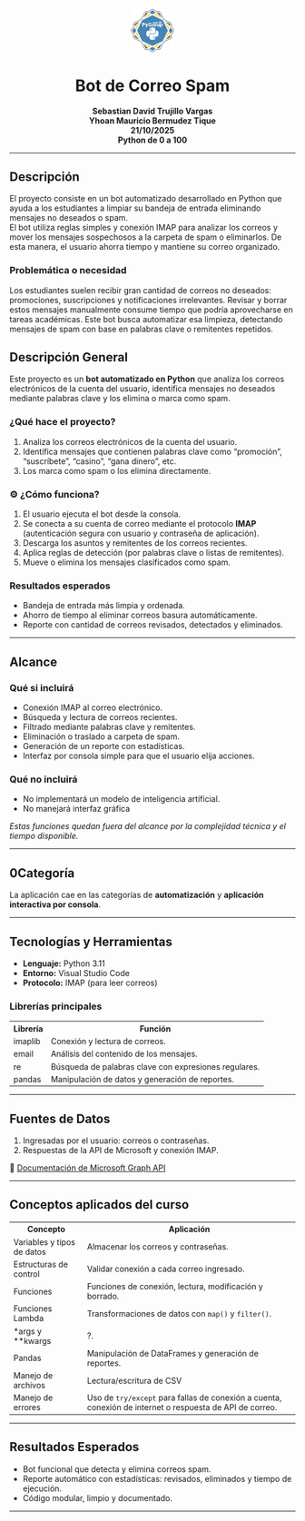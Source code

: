 <p align="center"> <img src="img/images.png" width="15%"> </p>
<h1 align="center">Bot de Correo Spam</h1>
<p align="center">
<b>Sebastian David Trujillo Vargas<br>
  Yhoan Mauricio Bermudez Tique<br>
  21/10/2025<br>
  Python de 0 a 100 </b> 
</p><hr>
<h2>Descripción</h2>
<p>El proyecto consiste en un bot automatizado desarrollado en Python que ayuda a los estudiantes a limpiar su bandeja de entrada eliminando mensajes 
no deseados o spam.<br>
El bot utiliza reglas simples y conexión IMAP para analizar los correos y mover los mensajes sospechosos a la carpeta de spam o eliminarlos. De esta manera, el usuario ahorra tiempo y mantiene su correo organizado. </p>
<h3>Problemática o necesidad</h3>
<p>Los estudiantes suelen recibir gran cantidad de correos no deseados: promociones, suscripciones y notificaciones irrelevantes. Revisar y borrar estos mensajes manualmente consume tiempo que podría aprovecharse en tareas académicas. Este bot busca automatizar esa limpieza, detectando mensajes de spam con base en palabras clave o remitentes repetidos. </p>

<h2>Descripción General</h2>
<p>Este proyecto es un <strong>bot automatizado en Python</strong> que analiza los correos electrónicos de la cuenta del usuario, identifica mensajes no deseados mediante palabras clave y los elimina o marca como spam.</p>

<h3>¿Qué hace el proyecto?</h3>
<ol>
  <li>Analiza los correos electrónicos de la cuenta del usuario.</li>
  <li>Identifica mensajes que contienen palabras clave como “promoción”, “suscríbete”, “casino”, “gana dinero”, etc.</li>
  <li>Los marca como spam o los elimina directamente.</li>
</ol>

<h3>⚙️ ¿Cómo funciona?</h3>
<ol>
  <li>El usuario ejecuta el bot desde la consola.</li>
  <li>Se conecta a su cuenta de correo mediante el protocolo <strong>IMAP</strong> (autenticación segura con usuario y contraseña de aplicación).</li>
  <li>Descarga los asuntos y remitentes de los correos recientes.</li>
  <li>Aplica reglas de detección (por palabras clave o listas de remitentes).</li>
  <li>Mueve o elimina los mensajes clasificados como spam.</li>
</ol>

<h3>Resultados esperados</h3>
<ul>
  <li>Bandeja de entrada más limpia y ordenada.</li>
  <li>Ahorro de tiempo al eliminar correos basura automáticamente.</li>
  <li>Reporte con cantidad de correos revisados, detectados y eliminados.</li>
</ul>

<hr>

<h2>Alcance</h2>

<h3>Qué si incluirá</h3>
<ul>
  <li>Conexión IMAP al correo electrónico.</li>
  <li>Búsqueda y lectura de correos recientes.</li>
  <li>Filtrado mediante palabras clave y remitentes.</li>
  <li>Eliminación o traslado a carpeta de spam.</li>
  <li>Generación de un reporte con estadísticas.</li>
  <li>Interfaz por consola simple para que el usuario elija acciones.</li>
</ul>

<h3>Qué no incluirá</h3>
<ul>
  <li>No implementará un modelo de inteligencia artificial.</li>
  <li>No manejará interfaz gráfica</li>
</ul>

<p><em>Estas funciones quedan fuera del alcance por la complejidad técnica y el tiempo disponible.</em></p>

<hr>

<h2>0Categoría</h2>
<p>La aplicación cae en las categorías de <strong>automatización</strong> y <strong>aplicación interactiva por consola</strong>.</p>

<hr>

<h2>Tecnologías y Herramientas</h2>
<ul>
  <li><strong>Lenguaje:</strong> Python 3.11</li>
  <li><strong>Entorno:</strong> Visual Studio Code</li>
  <li><strong>Protocolo:</strong> IMAP (para leer correos)</li>
</ul>

<h3>Librerías principales</h3>
<table>
  <tr><th>Librería</th><th>Función</th></tr>
  <tr><td>imaplib</td><td>Conexión y lectura de correos.</td></tr>
  <tr><td>email</td><td>Análisis del contenido de los mensajes.</td></tr>
  <tr><td>re</td><td>Búsqueda de palabras clave con expresiones regulares.</td></tr>
  <tr><td>pandas</td><td>Manipulación de datos y generación de reportes.</td></tr>
</table>

<hr>

<h2>Fuentes de Datos</h2>
<ol>
  <li>Ingresadas por el usuario: correos o contraseñas.</li>
  <li>Respuestas de la API de Microsoft y conexión IMAP.</li>
</ol>

<p>🔗 <a href="https://learn.microsoft.com/es-es/graph/use-the-api">Documentación de Microsoft Graph API</a></p>

<hr>

<h2>Conceptos aplicados del curso</h2>
<table>
  <tr><th>Concepto</th><th>Aplicación</th></tr>
  <tr><td>Variables y tipos de datos</td><td>Almacenar los correos y contraseñas.</td></tr>
  <tr><td>Estructuras de control</td><td>Validar conexión a cada correo ingresado.</td></tr>
  <tr><td>Funciones</td><td>Funciones de conexión, lectura, modificación y borrado.</td></tr>
  <tr><td>Funciones Lambda</td><td>Transformaciones de datos con <code>map()</code> y <code>filter()</code>.</td></tr>
  <tr><td>*args y **kwargs</td><td>?.</td></tr>
  <tr><td>Pandas</td><td>Manipulación de DataFrames y generación de reportes.</td></tr>
  <tr><td>Manejo de archivos</td><td>Lectura/escritura de CSV</td></tr>
  <tr><td>Manejo de errores</td><td>Uso de <code>try/except</code> para fallas de conexión a cuenta, conexión de internet o respuesta de API de correo.</td></tr>
</table>
<hr>

<h2>Resultados Esperados</h2>
<ul>
  <li>Bot funcional que detecta y elimina correos spam.</li>
  <li>Reporte automático con estadísticas: revisados, eliminados y tiempo de ejecución.</li>
  <li>Código modular, limpio y documentado.</li>
</ul>

<hr>
